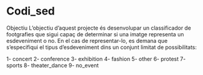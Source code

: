 Codi_sed
========
Objectiu
L’objectiu d’aquest projecte és desenvolupar un classificador de footgrafies que sigui capaç de determinar si una imatge
representa un esdeveniment o no. En el cas de representar-lo, es demana que s’especifiqui el tipus d’esdeveniment dins un
conjunt limitat de possibilitats:

1- concert
2- conference
3- exhibition
4- fashion
5- other
6- protest
7- sports
8- theater_dance
9- no_event
